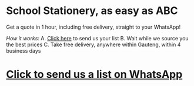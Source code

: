 # School Stationery, as easy as ABC

Get a quote in 1 hour, including free delivery, straight to your WhatsApp!

*How it works:*
A. [Click here](https://wa.me/27607411481?text=I%20would%20like%20a%20quote%20for%20school%20stationery) to send us your list
B. Wait while we source you the best prices
C. Take free delivery, anywhere within Gauteng, within 4 business days

# [Click to send us a list on WhatsApp](https://wa.me/27607411481?text=I%20would%20like%20a%20quote%20for%20school%20stationery)
